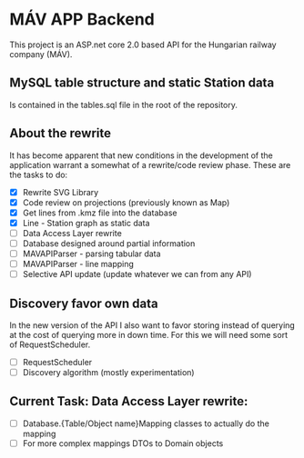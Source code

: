 # MÁV APP Backend

This project is an ASP.net core 2.0 based API for the Hungarian railway company (MÁV).

## MySQL table structure and static Station data

Is contained in the tables.sql file in the root of the repository.

## About the rewrite

It has become apparent that new conditions in the development of the application warrant a somewhat of a rewrite/code review phase. These are the tasks to do:

- [x] Rewrite SVG Library
- [x] Code review on projections (previously known as Map)
- [x] Get lines from .kmz file into the database
- [x] Line - Station graph as static data
- [ ] Data Access Layer rewrite
- [ ] Database designed around partial information
- [ ] MAVAPIParser - parsing tabular data
- [ ] MAVAPIParser - line mapping
- [ ] Selective API update (update whatever we can from any API)

## Discovery favor own data

In the new version of the API I also want to favor storing instead of querying at the cost of querying more in down time. For this we will need some sort of RequestScheduler.

- [ ] RequestScheduler
- [ ] Discovery algorithm (mostly experimentation)

## **Current Task:** Data Access Layer rewrite:

- [ ] Database.{Table/Object name}Mapping classes to actually do the mapping
- [ ] For more complex mappings DTOs to Domain objects